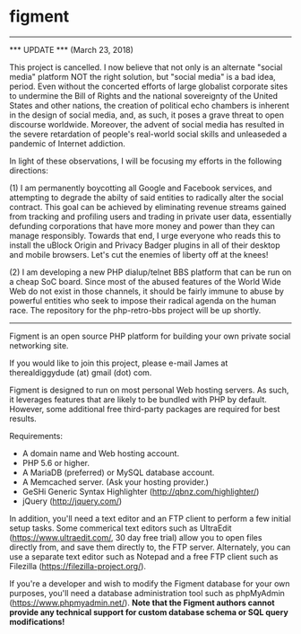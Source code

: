 # figment

-----------------------------------------------------------------------------------------------------

*** UPDATE *** (March 23, 2018)

This project is cancelled. I now believe that not only is an alternate "social media" platform NOT
the right solution, but "social media" is a bad idea, period. Even without the concerted efforts of
large globalist corporate sites to undermine the Bill of Rights and the national sovereignty of the
United States and other nations, the creation of political echo chambers is inherent in the design
of social media, and, as such, it poses a grave threat to open discourse worldwide. Moreover, the
advent of social media has resulted in the severe retardation of people's real-world social skills
and unleaseded a pandemic of Internet addiction.

In light of these observations, I will be focusing my efforts in the following directions:

(1) I am permanently boycotting all Google and Facebook services, and attempting to degrade the
    abilty of said entities to radically alter the social contract. This goal can be achieved by
    eliminating revenue streams gained from tracking and profiling users and trading in private user
    data, essentially defunding corporations that have more money and power than they can manage
    responsibly. Towards that end, I urge everyone who reads this to install the uBlock Origin and
    Privacy Badger plugins in all of their desktop and mobile browsers. Let's cut the enemies of
    liberty off at the knees!

(2) I am developing a new PHP dialup/telnet BBS platform that can be run on a cheap SoC board. Since
    most of the abused features of the World Wide Web do not exist in those channels, it should be
    fairly immune to abuse by powerful entities who seek to impose their radical agenda on the human
    race. The repository for the php-retro-bbs project will be up shortly.

-----------------------------------------------------------------------------------------------------

Figment is an open source PHP platform for building your own private social networking site.

If you would like to join this project, please e-mail James at therealdiggydude (at) gmail (dot) com.

Figment is designed to run on most personal Web hosting servers. As such, it leverages features that
are likely to be bundled with PHP by default. However, some additional free third-party packages are
required for best results.

Requirements:

* A domain name and Web hosting account.
* PHP 5.6 or higher.
* A MariaDB (preferred) or MySQL database account.
* A Memcached server. (Ask your hosting provider.)
* GeSHi Generic Syntax Highlighter (http://qbnz.com/highlighter/)
* jQuery (http://jquery.com/)

In addition, you'll need a text editor and an FTP client to perform a few initial setup tasks. Some
commerical text editors such as UltraEdit (https://www.ultraedit.com/, 30 day free trial) allow you
to open files directly from, and save them directly to, the FTP server. Alternately, you can use a
separate text editor such as Notepad and a free FTP client such as Filezilla (https://filezilla-project.org/).

If you're a developer and wish to modify the Figment database for your own purposes, you'll need
a database administration tool such as phpMyAdmin (https://www.phpmyadmin.net/). **Note that the Figment
authors cannot provide any technical support for custom database schema or SQL query modifications!**
